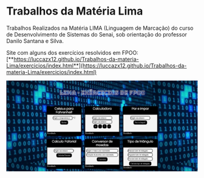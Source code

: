 # **Trabalhos da Matéria Lima**

Trabalhos Realizados na Matéria LIMA (Linguagem de Marcação) do curso de Desenvolvimento de Sistemas do Senai, sob orientação do professor Danilo Santana e Silva.


Site com alguns dos exercícios resolvidos em FPOO:
[**https://luccazx12.github.io/Trabalhos-da-materia-Lima/exercicios/index.html**](https://luccazx12.github.io/Trabalhos-da-materia-Lima/exercicios/index.html)

![Image](https://raw.githubusercontent.com/Luccazx12/Trabalhos-da-materia-Lima/master/exercicios/exerciciosFPOO.JPG)
